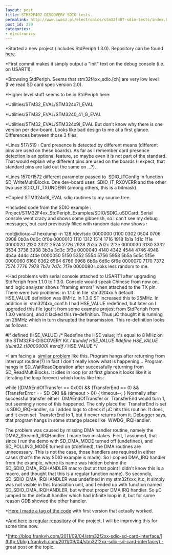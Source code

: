 ```yaml
---
layout: post
title: STM32F407-DISCOVERY SDIO tests.
permalink: http://www.iwasz.pl/electronics/stm32f407-sdio-tests/index.html
post_id: 259
categories: 
- electronics
---
```


*Started a new project (includes StdPeriph 1.3.0). Repository can be found 
[here](https://code.google.com/p/iwasz-sandbox/source/browse/#svn%2Ftrunk%2Fstm32-sdio-tests).

	
*First commit makes it simply output a "Init" text on the debug console (i.e. on USART1).

	
*Browsing StdPeriph. Seems that stm32f4xx_sdio.[ch] are very low level (I've read SD card spec version 2.0).

	
*Higher level stuff seems to be in StdPeriph here:

*Utilities/STM32_EVAL/STM324x7I_EVAL

	
*Utilities/STM32_EVAL/STM3240_41_G_EVAL

	
*Utilities/STM32_EVAL/STM324x9I_EVAL
But don't know why there is one version per dev-board. Looks like bad design to me at a first glance. Differences between those 3 files:

*Lines 517/519 : Card presence is detected by different means (different pins are used on these boards). As far as I remember card presence detection is an optional feature, so maybe even it is not part of the standard. That would explain why different pins are used on the boards (I expect, that standard pins are laid out the same on ...?).

	
*Lines 1570/1572 different parameter passed to 
SDIO_ITConfig in function 
SD_WriteMultiBlocks. One dev-board uses 
SDIO_IT_RXOVERR and the other two use
SDIO_IT_TXUNDERR (among others, this is a bitmask).

	
*Copied STM324x9I_EVAL sdio routines to my source tree.

	
*Included code from the SDIO example : 
Project/STM32F4xx_StdPeriph_Examples/SDIO/SDIO_uSDCard. Serial console went crazy and shows some gibberish, so I can't see my debug messages, but card previously filled with random data now shows :

root@diora:~# hexdump -n 128 /dev/sdc 
0000000 0100 0302 0504 0706 0908 0b0a 0d0c 0f0e
0000010 1110 1312 1514 1716 1918 1b1a 1d1c 1f1e
0000020 2120 2322 2524 2726 2928 2b2a 2d2c 2f2e
0000030 3130 3332 3534 3736 3938 3b3a 3d3c 3f3e
0000040 4140 4342 4544 4746 4948 4b4a 4d4c 4f4e
0000050 5150 5352 5554 5756 5958 5b5a 5d5c 5f5e
0000060 6160 6362 6564 6766 6968 6b6a 6d6c 6f6e
0000070 7170 7372 7574 7776 7978 7b7a 7d7c 7f7e
0000080
Looks less random to me.

*Had problems with serial console attached to USART1 after upgrading StdPeriph from 1.1.0 to 1.3.0. Console would speak Chinese from now on, and logic analyzer shows "framing errors" when attached to the TX pin. There were two problems: in 1.1.0 in file 
stm32f4xx.h default 
HSE_VALUE definition was 8MHz. In 1.3.0 ST increased this to 25MHz. In addition in 
stm32f4xx_conf.h I had HSE_VALUE redefined, but later on I upgraded this file (got it from some example projest from StdPeriph from 1.3.0 version), and it lacked this re-definition. Thus µC thought it is running on 25MHz which in turn disrupted the transmission. This re-definition looks as follows:

#if defined  (HSE_VALUE)
/* Redefine the HSE value; it's equal to 8 MHz on the STM32F4-DISCOVERY Kit */
 #undef HSE_VALUE
 #define HSE_VALUE    ((uint32_t)8000000) 
#endif /* HSE_VALUE */

*I am facing a 
[similar problem](https://my.st.com/public/STe2ecommunities/mcu/Lists/STM32Discovery/Flat.aspx?RootFolder=%2Fpublic%2FSTe2ecommunities%2Fmcu%2FLists%2FSTM32Discovery%2FSTM32F4%20Serial%20Interrupts%20Crash&FolderCTID=0x01200200770978C69A1141439FE559EB459D75800084C20D8867EAD444A5987D47BE638E0F&currentviews=560) like this. Program hangs after returning from interrupt routine(?) In fact I don't really know what is happening... Program hangs in
SD_WaitReadOperation after successfully returning from 
SD_ReadMultiBlocks. It idles in loop (or at first glance it looks like it is iterating the loop forever) which looks like this:

while ((DMAEndOfTransfer == 0x00) && (TransferEnd == 0) && (TransferError == SD_OK) && (timeout > 0)) {
    timeout--;
}
Normally after successful transfer either 
DMAEndOfTransfer or 
TransferEnd would turn 1, but seemingly none of this happened. The only place the 
TransferEnd is set is
SDIO_IRQHandler, so I added logs to check if µC hits this routine. It does, and it even set 
TransferEnd to 1, but it never returns from it. Debugger says, that program hangs in some strange places like 
WWDG_IRQHandler.

The problem was caused by missing DMA handler routine, namely the 
DMA2_Stream3_IRQHandler. I made two mistakes. First, I assumed, that since I run the demo with SD_DMA_MODE turned off (undefined), and SD_POLLING_MODE turned on (#defined), the DMA routines are unnecessary. This is not the case, those handlers are required in either cases (that's the way SDIO example is made). So I copied DMA_IRQ handler from the example, where its name was hidden behind the 
SD_SDIO_DMA_IRQHANDLER macro (but at that point I didn't know this is a macro, and thought that this is a regular function name). So secondly, 
SD_SDIO_DMA_IRQHANDLER was undefined in my stm32fxxx_it.c, It simply was not visible in this translation unit, and I ended up with function named SD_SDIO_DMA_IRQHANDLER, but without proper DMA IRQ handler. So µC jumped to the default handler which had infinite loop in it, but for some reason GDB showed the other handler.

*[Here I made a tag of the code](https://code.google.com/p/iwasz-sandbox/source/browse/#svn%2Ftags%2Fstm32-sdio-tests-first-working-version) with first version that actually worked.

	
*[And here is regular repository](https://code.google.com/p/iwasz-sandbox/source/browse/#svn%2Ftrunk%2Fstm32-sdio-tests) of the project, I will be improving this for some time now.

	
*[http://blog.frankvh.com/2011/09/04/stm32f2xx-sdio-sd-card-interface/](http://blog.frankvh.com/2011/09/04/stm32f2xx-sdio-sd-card-interface/) - great post on the topic.